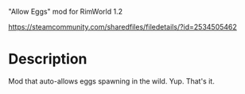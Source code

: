 "Allow Eggs" mod for RimWorld 1.2

https://steamcommunity.com/sharedfiles/filedetails/?id=2534505462

# Description
Mod that auto-allows eggs spawning in the wild. Yup. That's it.
